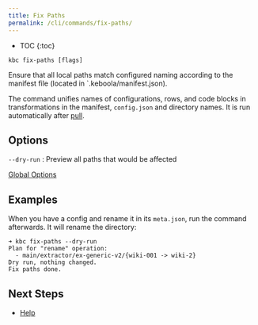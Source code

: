 ```yaml
---
title: Fix Paths
permalink: /cli/commands/fix-paths/
---
```


* TOC
{:toc}

```
kbc fix-paths [flags]
```

Ensure that all local paths match configured naming according to the manifest file (located in `.keboola/manifest.json).

The command unifies names of configurations, rows, and code blocks in transformations in the manifest, `config.json` 
and directory names. It is run automatically after [pull](/cli/commands/pull/). 

## Options

`--dry-run`
: Preview all paths that would be affected

[Global Options](/cli/commands/#global-options)

## Examples

When you have a config and rename it in its `meta.json`, run the command afterwards. It will rename the directory:

```
➜ kbc fix-paths --dry-run
Plan for "rename" operation:
  - main/extractor/ex-generic-v2/{wiki-001 -> wiki-2}
Dry run, nothing changed.
Fix paths done.
```

## Next Steps

- [Help](/cli/commands/help/)
